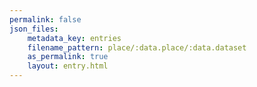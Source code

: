 ```yaml
---
permalink: false
json_files:
    metadata_key: entries
    filename_pattern: place/:data.place/:data.dataset
    as_permalink: true
    layout: entry.html
---
```


<!-- This source file is just used to define child entries and will not be built as an index page itself. -->
